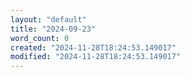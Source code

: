 ```yaml
---
layout: "default"
title: "2024-09-23"
word_count: 0
created: "2024-11-28T18:24:53.149017"
modified: "2024-11-28T18:24:53.149017"
---
```

